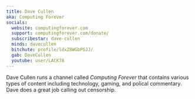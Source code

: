 ```yaml
---
title: Dave Cullen
aka: Computing Forever
socials:
  website: computingforever.com
  support: computingforever.com/donate/
  subscribestar: dave-cullen
  minds: davecullen
  bitchute: profile/ldxZ8WGbPGJJ/
  gab: DaveCullen
  youtube: user/LACK78
---
```


Dave Cullen runs a channel called _Computing Forever_ that contains various
types of content including technology, gaming, and polical commentary. Dave
does a great job calling out censorship.
